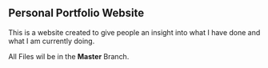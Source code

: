 ## Personal Portfolio Website

This is a website created to give people an insight into what I have done and what I am currently doing.

All Files wil be in the **Master** Branch.
